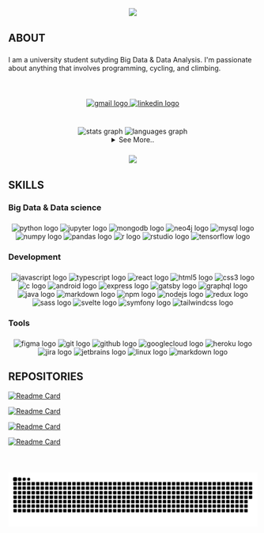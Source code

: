 <div align="center">
  <img height="300" src="https://ik.imagekit.io/arfizato/intro.gif?ik-sdk-version=javascript-1.4.3&updatedAt=1678374598079"  />
</div>

###

<h2 align="left">ABOUT</h2>

###

<p align="left">I am a university student sutyding Big Data & Data Analysis. I'm passionate about anything that involves programming, cycling, and climbing.</p>
<br>

###

<div align="center">
  <a href="mailto:ibrahimdoghri.tn@gmail.com?subject = Feedback&body = Message" target="_blank">
    <img src="https://img.shields.io/static/v1?message=Gmail&logo=gmail&label=&color=D14836&logoColor=white&labelColor=&style=for-the-badge" height="35" alt="gmail logo"  />
  </a>
  <a href="https://www.linkedin.com/in/ibrahimdoghri" target="_blank">
    <img src="https://img.shields.io/static/v1?message=LinkedIn&logo=linkedin&label=&color=0077B5&logoColor=white&labelColor=&style=for-the-badge" height="35" alt="linkedin logo"  />
  </a>
</div>
<br>

###

<div align="center">
  <img src="https://github-readme-stats.vercel.app/api?hide_title=false&hide_rank=false&show_icons=true&include_all_commits=true&count_private=true&disable_animations=false&theme=dark&locale=en&hide_border=false&username=arfizato" height="150" alt="stats graph"  />
  <img src="https://github-readme-stats.vercel.app/api/top-langs?locale=en&hide_title=false&layout=compact&card_width=320&langs_count=5&theme=dark&hide_border=false&username=arfizato" height="150" alt="languages graph"  />
  
  <details >
  <summary>See More..</summary>

  [![Ashutosh's github activity graph](https://github-readme-activity-graph.cyclic.app/graph?username=arfizato&theme=high-contrast)](https://github.com/ashutosh00710/github-readme-activity-graph)

  [![Arfizato's wakatime stats](https://github-readme-stats.vercel.app/api/wakatime?username=arfizato)](https://wakatime.com/@arfizato)

  </details>
</div>


###

<div align="center">
  <img src="https://profile-counter.glitch.me/arfizato/count.svg?"  />
</div>

###

<h2 align="left">SKILLS</h2>

###

<h3 align="left">Big Data & Data science</h3>

###

<div align="center">
  <img src="https://cdn.jsdelivr.net/gh/devicons/devicon/icons/python/python-original.svg" height="30" width="42" alt="python logo"  />
  <img src="https://cdn.jsdelivr.net/gh/devicons/devicon/icons/jupyter/jupyter-original.svg" height="30" width="42" alt="jupyter logo"  />
  <img src="https://cdn.jsdelivr.net/gh/devicons/devicon/icons/mongodb/mongodb-original.svg" height="30" width="42" alt="mongodb logo"  />
  <img src="https://cdn.jsdelivr.net/gh/devicons/devicon/icons/neo4j/neo4j-original.svg" height="30" width="42" alt="neo4j logo"  />
  <img src="https://cdn.jsdelivr.net/gh/devicons/devicon/icons/mysql/mysql-original.svg" height="30" width="42" alt="mysql logo"  />
  <img src="https://cdn.jsdelivr.net/gh/devicons/devicon/icons/numpy/numpy-original.svg" height="30" width="42" alt="numpy logo"  />
  <img src="https://cdn.jsdelivr.net/gh/devicons/devicon/icons/pandas/pandas-original.svg" height="30" width="42" alt="pandas logo"  />
  <img src="https://cdn.jsdelivr.net/gh/devicons/devicon/icons/r/r-original.svg" height="30" width="42" alt="r logo"  />
  <img src="https://cdn.jsdelivr.net/gh/devicons/devicon/icons/rstudio/rstudio-original.svg" height="30" width="42" alt="rstudio logo"  />
  <img src="https://cdn.jsdelivr.net/gh/devicons/devicon/icons/tensorflow/tensorflow-original.svg" height="30" width="42" alt="tensorflow logo"  />
</div>

###

<h3 align="left">Development</h3>

###

<div align="center">
  <img src="https://cdn.jsdelivr.net/gh/devicons/devicon/icons/javascript/javascript-original.svg" height="30" width="42" alt="javascript logo"  />
  <img src="https://cdn.jsdelivr.net/gh/devicons/devicon/icons/typescript/typescript-plain.svg" height="30" width="42" alt="typescript logo"  />
  <img src="https://cdn.jsdelivr.net/gh/devicons/devicon/icons/react/react-original.svg" height="30" width="42" alt="react logo"  />
  <img src="https://cdn.jsdelivr.net/gh/devicons/devicon/icons/html5/html5-original.svg" height="30" width="42" alt="html5 logo"  />
  <img src="https://cdn.jsdelivr.net/gh/devicons/devicon/icons/css3/css3-original.svg" height="30" width="42" alt="css3 logo"  />
  <img src="https://cdn.jsdelivr.net/gh/devicons/devicon/icons/c/c-original.svg" height="30" width="42" alt="c logo"  />
  <img src="https://cdn.jsdelivr.net/gh/devicons/devicon/icons/android/android-original.svg" height="30" width="42" alt="android logo"  />
  <img src="https://cdn.jsdelivr.net/gh/devicons/devicon/icons/express/express-original.svg" height="30" width="42" alt="express logo"  />
  <img src="https://cdn.jsdelivr.net/gh/devicons/devicon/icons/gatsby/gatsby-plain.svg" height="30" width="42" alt="gatsby logo"  />
  <img src="https://cdn.jsdelivr.net/gh/devicons/devicon/icons/graphql/graphql-plain.svg" height="30" width="42" alt="graphql logo"  />
  <img src="https://cdn.jsdelivr.net/gh/devicons/devicon/icons/java/java-original.svg" height="30" width="42" alt="java logo"  />
  <img src="https://cdn.jsdelivr.net/gh/devicons/devicon/icons/markdown/markdown-original.svg" height="30" width="42" alt="markdown logo"  />
  <img src="https://cdn.jsdelivr.net/gh/devicons/devicon/icons/npm/npm-original-wordmark.svg" height="30" width="42" alt="npm logo"  />
  <img src="https://cdn.jsdelivr.net/gh/devicons/devicon/icons/nodejs/nodejs-original.svg" height="30" width="42" alt="nodejs logo"  />
  <img src="https://cdn.jsdelivr.net/gh/devicons/devicon/icons/redux/redux-original.svg" height="30" width="42" alt="redux logo"  />
  <img src="https://cdn.jsdelivr.net/gh/devicons/devicon/icons/sass/sass-original.svg" height="30" width="42" alt="sass logo"  />
  <img src="https://cdn.jsdelivr.net/gh/devicons/devicon/icons/svelte/svelte-original.svg" height="30" width="42" alt="svelte logo"  />
  <img src="https://cdn.jsdelivr.net/gh/devicons/devicon/icons/symfony/symfony-original.svg" height="30" width="42" alt="symfony logo"  />
  <img src="https://cdn.jsdelivr.net/gh/devicons/devicon/icons/tailwindcss/tailwindcss-original-wordmark.svg" height="30" width="42" alt="tailwindcss logo"  />
</div>

###

<h3 align="left">Tools</h3>

###

<div align="center">
  <img src="https://cdn.jsdelivr.net/gh/devicons/devicon/icons/figma/figma-original.svg" height="30" width="42" alt="figma logo"  />
  <img src="https://cdn.jsdelivr.net/gh/devicons/devicon/icons/git/git-original.svg" height="30" width="42" alt="git logo"  />
  <img src="https://cdn.jsdelivr.net/gh/devicons/devicon/icons/github/github-original.svg" height="30" width="42" alt="github logo"  />
  <img src="https://cdn.jsdelivr.net/gh/devicons/devicon/icons/googlecloud/googlecloud-original.svg" height="30" width="42" alt="googlecloud logo"  />
  <img src="https://cdn.jsdelivr.net/gh/devicons/devicon/icons/heroku/heroku-original.svg" height="30" width="42" alt="heroku logo"  />
  <img src="https://cdn.jsdelivr.net/gh/devicons/devicon/icons/jira/jira-original.svg" height="30" width="42" alt="jira logo"  />
  <img src="https://cdn.jsdelivr.net/gh/devicons/devicon/icons/jetbrains/jetbrains-original.svg" height="30" width="42" alt="jetbrains logo"  />
  <img src="https://cdn.jsdelivr.net/gh/devicons/devicon/icons/linux/linux-original.svg" height="30" width="42" alt="linux logo"  />
  <img src="https://cdn.jsdelivr.net/gh/devicons/devicon/icons/markdown/markdown-original.svg" height="30" width="42" alt="markdown logo"  />
</div>

###

<h2 align="left">REPOSITORIES</h2>

[![Readme Card](https://github-readme-stats.vercel.app/api/pin/?username=arfizato&repo=moycalc)](https://github.com/arfizato/moycalc)

[![Readme Card](https://github-readme-stats.vercel.app/api/pin/?username=arfizato&repo=Symfony-Dall-E)](https://github.com/arfizato/Symfony-Dall-E)

[![Readme Card](https://github-readme-stats.vercel.app/api/pin/?username=arfizato&repo=fraud)](https://github.com/arfizato/fraud)

[![Readme Card](https://github-readme-stats.vercel.app/api/pin/?username=arfizato&repo=arfizato-portfolio)](https://github.com/arfizato/arfizato-portfolio)



###

<br clear="both">

![Snake Gif](https://github.com/arfizato/arfizato/blob/output/snake.svg)
###

